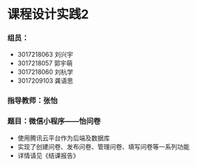 # 课程设计实践2

### 组员：

- 3017218063 刘兴宇 
- 3017218057 郭宇萌 
- 3017218060 刘杭学 
- 3017209103 龚语思

### 指导教师：张怡

### 题目：微信小程序——怡问卷

- 使用腾讯云平台作为后端及数据库
- 实现了创建问卷、发布问卷、管理问卷、填写问卷等一系列功能
- 详情请见《结课报告》
